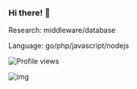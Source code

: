 ### Hi there! 👋

Research: middleware/database

Language: go/php/javascript/nodejs

![Profile views](https://komarev.com/ghpvc/?username=WGrape)

![img](https://github-readme-stats.vercel.app/api?username=Wgrape&show_icons=true)

